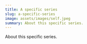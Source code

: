 ```yaml
---
title: A specific series
slug: a-specific-series
image: assets/images/self.jpeg
summary: About this specific series.
---
```

About this specific series.
